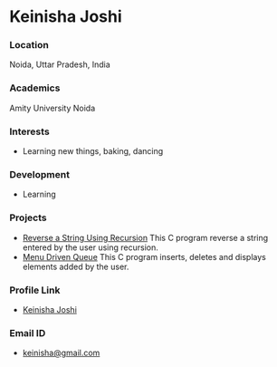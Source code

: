 # Keinisha Joshi

### Location

Noida, Uttar Pradesh, India

### Academics

Amity University Noida

### Interests

- Learning new things, baking, dancing

### Development

- Learning

### Projects

- [Reverse a String Using Recursion](https://github.com/ISTE-VIT/The-Algo-Companion/pull/51/commits/7413fedfee20f3f4a327e983a6636d387af77ba0) This C program reverse a string entered by the user using recursion.
- [Menu Driven Queue](https://github.com/thisisshub/HacktoberFest/pull/1647/commits/6913107409ec92d98a7da52a87963ccb5c14b76d) This C program inserts, deletes and displays elements added by the user.

### Profile Link

- [Keinisha Joshi](https://github.com/keinisha)

### Email ID

- keinisha@gmail.com
